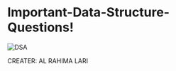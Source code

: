 # Important-Data-Structure-Questions!
![DSA](https://user-images.githubusercontent.com/77523450/171902672-58b6b9a2-258b-4f22-babd-fb58386e4195.jpg)


CREATER: AL RAHIMA LARI
